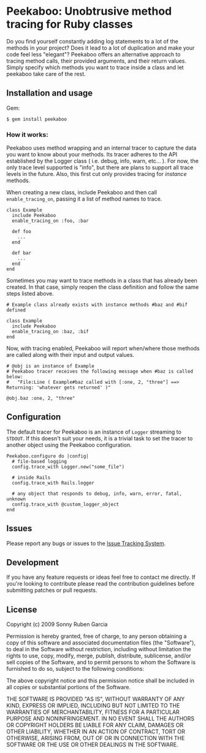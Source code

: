 # Peekaboo: Unobtrusive method tracing for Ruby classes

Do you find yourself constantly adding log statements to a lot of the methods in your project?
Does it lead to a lot of duplication and make your code feel less "elegant"?
Peekaboo offers an alternative approach to tracing method calls, their provided arguments, and their return values.
Simply specify which methods you want to trace inside a class and let peekaboo take care of the rest.

## Installation and usage

Gem:

    $ gem install peekaboo

### How it works:

Peekaboo uses method wrapping and an internal tracer to capture the data you want to know about your methods.
Its tracer adheres to the API established by the Logger class ( i.e. debug, info, warn, etc... ).
For now, the only trace level supported is "info", but there are plans to support all trace levels in the future.
Also, this first cut only provides tracing for _instance_ methods.

When creating a new class, include Peekaboo and then call `enable_tracing_on`, passing it a list of method names to trace.

    class Example
      include Peekaboo
      enable_tracing_on :foo, :bar
      
      def foo
        ...
      end
      
      def bar
        ...
      end
    end

Sometimes you may want to trace methods in a class that has already been created.
In that case, simply reopen the class definition and follow the same steps listed above.

    # Example class already exists with instance methods #baz and #bif defined
    
    class Example
      include Peekaboo
      enable_tracing_on :baz, :bif
    end

Now, with tracing enabled, Peekaboo will report when/where those methods are called along with their input and output values.

    # @obj is an instance of Example
    # Peekaboo tracer receives the following message when #baz is called below:
    #   "File:Line ( Example#baz called with [:one, 2, "three"] ==> Returning: 'whatever gets returned' )"
    
    @obj.baz :one, 2, "three"

## Configuration

The default tracer for Peekaboo is an instance of `Logger` streaming to `STDOUT`.
If this doesn't suit your needs, it is a trivial task to set the tracer to another object using the Peekaboo configuration.

    Peekaboo.configure do |config|
      # file-based logging
      config.trace_with Logger.new("some_file")
      
      # inside Rails
      config.trace_with Rails.logger
      
      # any object that responds to debug, info, warn, error, fatal, unknown
      config.trace_with @custom_logger_object
    end

## Issues

Please report any bugs or issues to the [Issue Tracking System](http://github.com/sgarcia/peekaboo/issues/).

## Development

If you have any feature requests or ideas feel free to contact me directly.
If you're looking to contribute please read the contribution guidelines before submitting patches or pull requests.

## License

Copyright (c) 2009 Sonny Ruben Garcia

Permission is hereby granted, free of charge, to any person obtaining
a copy of this software and associated documentation files (the
"Software"), to deal in the Software without restriction, including
without limitation the rights to use, copy, modify, merge, publish,
distribute, sublicense, and/or sell copies of the Software, and to
permit persons to whom the Software is furnished to do so, subject to
the following conditions:

The above copyright notice and this permission notice shall be
included in all copies or substantial portions of the Software.

THE SOFTWARE IS PROVIDED "AS IS", WITHOUT WARRANTY OF ANY KIND,
EXPRESS OR IMPLIED, INCLUDING BUT NOT LIMITED TO THE WARRANTIES OF
MERCHANTABILITY, FITNESS FOR A PARTICULAR PURPOSE AND
NONINFRINGEMENT. IN NO EVENT SHALL THE AUTHORS OR COPYRIGHT HOLDERS BE
LIABLE FOR ANY CLAIM, DAMAGES OR OTHER LIABILITY, WHETHER IN AN ACTION
OF CONTRACT, TORT OR OTHERWISE, ARISING FROM, OUT OF OR IN CONNECTION
WITH THE SOFTWARE OR THE USE OR OTHER DEALINGS IN THE SOFTWARE.
